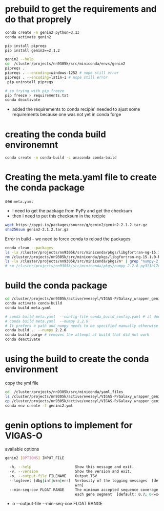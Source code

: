 # prebuild to get the requirements and do that proprely
```bash
conda create -n genin2 python=3.13
conda activate genin2

pip install pipreqs
pip install genin2==2.1.2

genin2 --help 
cd  /cluster/projects/nn9305k/src/miniconda/envs/genin2
pipreqs .
pipreqs . --encoding=windows-1252 # nope still error
pipreqs . --encoding=latin-1 # nope still error
 pip uninstall pipreqs

# so trying with pip freeze
pip freeze > requirements.txt
conda deactivate
```

- added the requirements to conda recipie'
needed to ajust some requirements because one was not yet in conda forge

# creating the conda build environemnt

```bash
conda create -n conda-build -c anaconda conda-build 
``` 

# Creating the meta.yaml file to create the conda package
see `meta.yaml`

- I need to get the package from PyPy and get the checksum
- then I need to put this checksum in the recipie

```bash
wget https://pypi.io/packages/source/g/genin2/genin2-2.1.2.tar.gz
sha256sum genin2-2.1.2.tar.gz
``` 

Error in build - we need to force conda to reload the packages
```bash
conda clean --packages
ls -la /cluster/projects/nn9305k/src/miniconda/pkgs/libgfortran-ng-15.1.0-h69a702a_2.conda
rm /cluster/projects/nn9305k/src/miniconda/pkgs/libgfortran-ng-15.1.0-h69a702a_2.conda
ls -la /cluster/projects/nn9305k/src/miniconda/pkgs/n* | grep "numpy-2.2.6" 
# rm /cluster/projects/nn9305k/src/miniconda/pkgs/numpy-2.2.6-py313h17eae1a_0.conda
```


# build the conda package
```bash
cd /cluster/projects/nn9305k/active/evezeyl/VIGAS-P/Galaxy_wrapper_genin2/genin2_conda_recipe
conda activate conda-build
conda build meta.yaml

# conda build meta.yaml  --config-file conda_build_config.yaml # it does not want to take numpy from this version
# conda build meta.yaml  --numpy 2.2.6
# It prefers a path and numpy needs to be specified manually otherwise it wont take it 
conda build .  --numpy 2.2.6
conda build purge # removes the attempt at build that did not work
conda deactivate
```
# using the build to create the conda environment

copy the yml file
```bash
cd  /cluster/projects/nn9305k/src/miniconda/yaml_files
ls /cluster/projects/nn9305k/active/evezeyl/VIGAS-P/Galaxy_wrapper_genin2/genin2_conda_recipe/genini2.yml
cp /cluster/projects/nn9305k/active/evezeyl/VIGAS-P/Galaxy_wrapper_genin2/genin2_conda_recipe/genini2.yml .
conda env create -f genini2.yml
```

# genin options to implement for VIGAS-O

available options
```bash
genin2 [OPTIONS] INPUT_FILE

  -h, --help                    Show this message and exit.
  -v, --version                 Show the version and exit.
  -o, --output-file FILENAME    Output TSV
  --loglevel [dbg|inf|wrn|err]  Verbosity of the logging messages  [default:
                                wrn]
  --min-seq-cov FLOAT RANGE     The minimum accepted sequence coverage for
                                each gene segment  [default: 0.7; 0<=x<=1]
```

- o --output-file
--min-seq-cov FLOAT RANGE